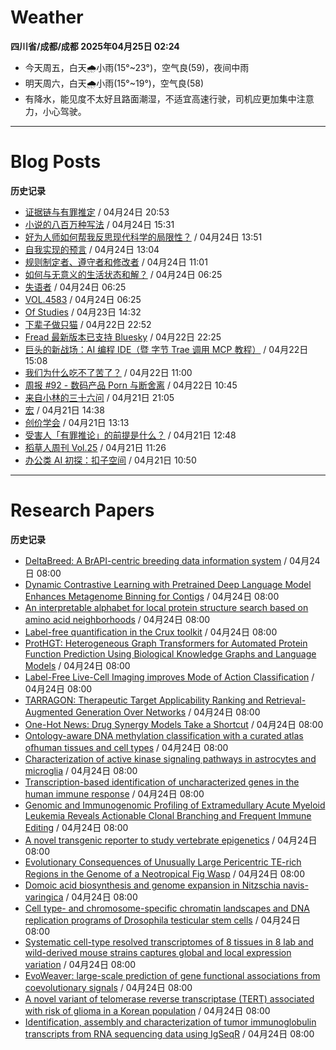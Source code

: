 # Weather
<!--qweather:start-->
**四川省/成都/成都 2025年04月25日 02:24**
- 今天周五，白天🌧️小雨(15°~23°)，空气良(59)，夜间中雨
- 明天周六，白天🌧️小雨(15°~19°)，空气良(58)
- 有降水，能见度不太好且路面潮湿，不适宜高速行驶，司机应更加集中注意力，小心驾驶。
<!--qweather:end-->
---
# Blog Posts
<!--rss-blogs:start-->
**历史记录**
- [证据链与有罪推定](https://onojyun.com/2025/04/24/%e8%af%81%e6%8d%ae%e9%93%be%e4%b8%8e%e6%9c%89%e7%bd%aa%e6%8e%a8%e5%ae%9a/) / 04月24日 20:53
- [小说的八百万种写法](https://geedea.pro/library/2025/%E5%B0%8F%E8%AF%B4%E7%9A%84%E5%85%AB%E7%99%BE%E4%B8%87%E7%A7%8D%E5%86%99%E6%B3%95/) / 04月24日 15:31
- [好为人师如何帮我反思现代科学的局限性？](https://geedea.pro/posts/%E5%A5%BD%E4%B8%BA%E4%BA%BA%E5%B8%88%E5%A6%82%E4%BD%95%E5%B8%AE%E6%88%91%E5%8F%8D%E6%80%9D%E7%8E%B0%E4%BB%A3%E7%A7%91%E5%AD%A6%E7%9A%84%E5%B1%80%E9%99%90%E6%80%A7/) / 04月24日 13:51
- [自我实现的预言](https://geedea.pro/cards/%E8%87%AA%E6%88%91%E5%AE%9E%E7%8E%B0%E7%9A%84%E9%A2%84%E8%A8%80/) / 04月24日 13:04
- [规则制定者、遵守者和修改者](https://onojyun.com/2025/04/24/%e8%a7%84%e5%88%99%e5%88%b6%e5%ae%9a%e8%80%85%e3%80%81%e9%81%b5%e5%ae%88%e8%80%85%e5%92%8c%e4%bf%ae%e6%94%b9%e8%80%85/) / 04月24日 11:01
- [如何与无意义的生活状态和解？](http://m.wufazhuce.com/question/4347) / 04月24日 06:25
- [失语者](http://m.wufazhuce.com/article/6769) / 04月24日 06:25
- [VOL.4583](http://m.wufazhuce.com/one/4735) / 04月24日 06:25
- [Of Studies](https://imzm.im/of-studies/) / 04月23日 14:32
- [下辈子做只猫](https://geedea.pro/posts/%E4%B8%8B%E8%BE%88%E5%AD%90%E5%81%9A%E5%8F%AA%E7%8C%AB/) / 04月22日 22:52
- [Fread 最新版本已支持 Bluesky](https://zhangke.space/fread-%e6%9c%80%e6%96%b0%e7%89%88%e6%9c%ac%e5%b7%b2%e6%94%af%e6%8c%81-bluesky/?utm_source=rss&utm_medium=rss&utm_campaign=fread-%25e6%259c%2580%25e6%2596%25b0%25e7%2589%2588%25e6%259c%25ac%25e5%25b7%25b2%25e6%2594%25af%25e6%258c%2581-bluesky) / 04月22日 22:25
- [巨头的新战场：AI 编程 IDE（暨 字节 Trae 调用 MCP 教程）](http://www.ruanyifeng.com/blog/2025/04/trae-mcp.html) / 04月22日 15:08
- [我们为什么吃不了苦了？](https://onojyun.com/2025/04/22/%e6%88%91%e4%bb%ac%e4%b8%ba%e4%bb%80%e4%b9%88%e5%90%83%e4%b8%8d%e4%ba%86%e8%8b%a6%e4%ba%86%ef%bc%9f/) / 04月22日 11:00
- [周报 #92 - 数码产品 Porn 与断舍离](https://www.pseudoyu.com/posts/weekly_review_92) / 04月22日 10:45
- [来自小林的三十六问](https://blog.pursuitus.com/thirty-six-questions.html) / 04月21日 21:05
- [宏](https://geedea.pro/cards/%E5%AE%8F/) / 04月21日 14:38
- [创价学会](https://onojyun.com/2025/04/21/%e5%88%9b%e4%bb%b7%e5%ad%a6%e4%bc%9a/) / 04月21日 13:13
- [受害人「有罪推论」的前提是什么？](https://onojyun.com/2025/04/21/%e5%8f%97%e5%ae%b3%e4%ba%ba%e3%80%8c%e6%9c%89%e7%bd%aa%e6%8e%a8%e8%ae%ba%e3%80%8d%e7%9a%84%e5%89%8d%e6%8f%90%e6%98%af%e4%bb%80%e4%b9%88%ef%bc%9f/) / 04月21日 12:48
- [稻草人周刊 Vol.25](https://geedea.pro/posts/weekly/%E7%A8%BB%E8%8D%89%E4%BA%BA%E5%91%A8%E5%88%8A-vol-25/) / 04月21日 11:26
- [办公类 AI 初探：扣子空间](http://www.ruanyifeng.com/blog/2025/04/coze-space.html) / 04月21日 10:50
<!--rss-blogs:end-->
---
# Research Papers
<!--rss-papers:start-->
**历史记录**
- [DeltaBreed: A BrAPI-centric breeding data information system](https://www.biorxiv.org/content/10.1101/2025.04.23.650200v1?rss=1) / 04月24日 08:00
- [Dynamic Contrastive Learning with Pretrained Deep Language Model Enhances Metagenome Binning for Contigs](https://www.biorxiv.org/content/10.1101/2025.04.20.649691v1?rss=1) / 04月24日 08:00
- [An interpretable alphabet for local protein structure search based on amino acid neighborhoods](https://www.biorxiv.org/content/10.1101/2025.04.21.649886v1?rss=1) / 04月24日 08:00
- [Label-free quantification in the Crux toolkit](https://www.biorxiv.org/content/10.1101/2025.04.21.649897v1?rss=1) / 04月24日 08:00
- [ProtHGT: Heterogeneous Graph Transformers for Automated Protein Function Prediction Using Biological Knowledge Graphs and Language Models](https://www.biorxiv.org/content/10.1101/2025.04.19.649272v1?rss=1) / 04月24日 08:00
- [Label-Free Live-Cell Imaging improves Mode of Action Classification](https://www.biorxiv.org/content/10.1101/2025.04.22.649936v1?rss=1) / 04月24日 08:00
- [TARRAGON: Therapeutic Target Applicability Ranking and Retrieval-Augmented Generation Over Networks](https://www.biorxiv.org/content/10.1101/2025.04.19.649662v1?rss=1) / 04月24日 08:00
- [One-Hot News: Drug Synergy Models Take a Shortcut](https://www.biorxiv.org/content/10.1101/2025.04.18.649584v1?rss=1) / 04月24日 08:00
- [Ontology-aware DNA methylation classification with a curated atlas ofhuman tissues and cell types](https://www.biorxiv.org/content/10.1101/2025.04.18.649618v1?rss=1) / 04月24日 08:00
- [Characterization of active kinase signaling pathways in astrocytes and microglia](https://www.biorxiv.org/content/10.1101/2025.04.18.649617v1?rss=1) / 04月24日 08:00
- [Transcription-based identification of uncharacterized genes in the human immune response](https://www.biorxiv.org/content/10.1101/2025.04.22.646545v1?rss=1) / 04月24日 08:00
- [Genomic and Immunogenomic Profiling of Extramedullary Acute Myeloid Leukemia Reveals Actionable Clonal Branching and Frequent Immune Editing](https://www.biorxiv.org/content/10.1101/2025.04.18.649610v1?rss=1) / 04月24日 08:00
- [A novel transgenic reporter to study vertebrate epigenetics](https://www.biorxiv.org/content/10.1101/2025.04.21.649821v1?rss=1) / 04月24日 08:00
- [Evolutionary Consequences of Unusually Large Pericentric TE-rich Regions in the Genome of a Neotropical Fig Wasp](https://www.biorxiv.org/content/10.1101/2025.04.20.649723v1?rss=1) / 04月24日 08:00
- [Domoic acid biosynthesis and genome expansion in Nitzschia navis-varingica](https://www.biorxiv.org/content/10.1101/2025.04.19.649686v1?rss=1) / 04月24日 08:00
- [Cell type- and chromosome-specific chromatin landscapes and DNA replication programs of Drosophila testicular stem cells](https://www.biorxiv.org/content/10.1101/2025.04.19.649648v1?rss=1) / 04月24日 08:00
- [Systematic cell-type resolved transcriptomes of 8 tissues in 8 lab and wild-derived mouse strains captures global and local expression variation](https://www.biorxiv.org/content/10.1101/2025.04.21.649844v1?rss=1) / 04月24日 08:00
- [EvoWeaver: large-scale prediction of gene functional associations from coevolutionary signals](https://www.nature.com/articles/s41467-025-59175-6) / 04月24日 08:00
- [A novel variant of telomerase reverse transcriptase (TERT) associated with risk of glioma in a Korean population](https://www.nature.com/articles/s41598-025-96929-0) / 04月24日 08:00
- [Identification, assembly and characterization of tumor immunoglobulin transcripts from RNA sequencing data using IgSeqR](https://www.nature.com/articles/s41596-025-01172-6) / 04月24日 08:00
<!--rss-papers:end-->
